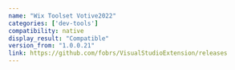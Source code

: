 ```yaml
---
name: "Wix Toolset Votive2022"
categories: ['dev-tools']
compatibility: native
display_result: "Compatible"
version_from: "1.0.0.21"
link: https://github.com/fobrs/VisualStudioExtension/releases
---
```

